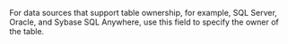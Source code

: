 For data sources that support table ownership, for example, SQL Server, Oracle, and Sybase
SQL Anywhere, use this field to specify the owner of the table.

